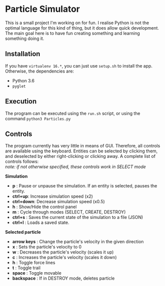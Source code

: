 # Particle Simulator

This is a small project I'm working on for fun. I realise Python is not the optimal language for this kind of thing, but it does allow quick development. The main goal here is to have fun creating something and learning something doing it.


## Installation

If you have `virtualenv 16.*`, you can just use `setup.sh` to install the app.
Otherwise, the dependencies are:
* Python 3.6
* `pyglet`


## Execution
The program can be executed using the `run.sh` script, or using the command
`python3 Particles.py`


## Controls
The program currently has very little in means of GUI. Therefore, all controls are available using the keyboard. Entities can be selected by clicking them, and deselected by either right-clicking or clicking away.
A complete list of controls follows: \
*note: if not otherwise specified, these controls work in SELECT mode*

**Simulation**
* **p** : Pause or unpause the simulation. If an entity is selected, pauses the entity.
* **ctrl+up**: Increase simulation speed (x2)
* **ctrl+down**: Decrease simulation speed (x0.5)
* **h** : Show/Hide the control panel
* **m** : Cycle through modes (SELECT, CREATE, DESTROY)
* **ctrl+s** : Saves the current state of the simulation to a file (JSON)
* **ctrl+l** : Loads a saved state.

**Selected particle**
* **arrow keys** : Change the particle's velocity in the given direction
* **x** : Sets the particle's velocity to 0
* **w** : Decreases the particle's velocity (scales it up)
* **c** : Increases the particle's velocity (scales it down)
* **h** : Toggle force lines
* **t** : Toggle trail
* **space** : Toggle movable
* **backspace** : If in DESTROY mode, deletes particle
